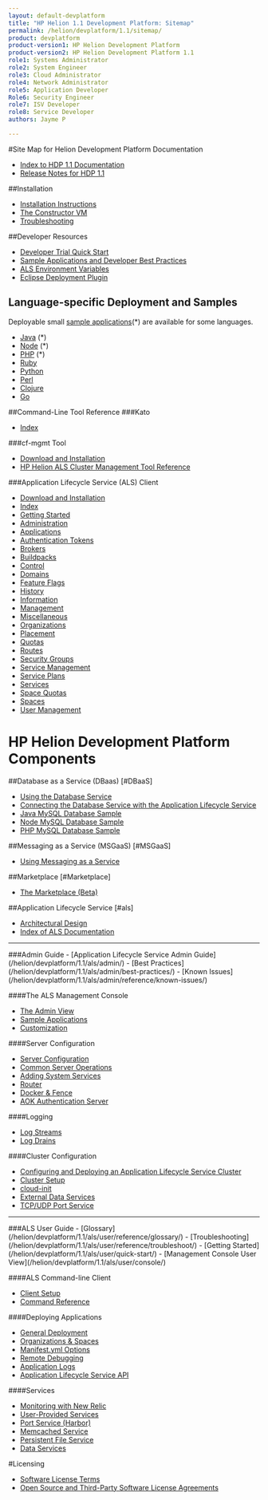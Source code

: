 ```yaml
---
layout: default-devplatform
title: "HP Helion 1.1 Development Platform: Sitemap"
permalink: /helion/devplatform/1.1/sitemap/
product: devplatform
product-version1: HP Helion Development Platform
product-version2: HP Helion Development Platform 1.1
role1: Systems Administrator 
role2: System Engineer
role3: Cloud Administrator
role4: Network Administrator
role5: Application Developer
Role6: Security Engineer
role7: ISV Developer 
role8: Service Developer
authors: Jayme P

---
```

<!--UNDER REVISION-->

<!-- <iframe src="http://15.184.32.138/content/documentation/devplatform/sitemap/"></iframe> -->

#Site Map for Helion Development Platform Documentation

- [Index to HDP 1.1 Documentation](/helion/devplatform/1.1/)
- [Release Notes for HDP 1.1](/helion/devplatform/1.1/release-notes/)


##Installation
- [Installation Instructions](/helion/devplatform/1.1/install/)
- [The Constructor VM](/helion/devplatform/1.1/als/client/constructor/)
- [Troubleshooting](/helion/devplatform/1.1/install/troubleshooting/)

##Developer Resources

- [Developer Trial Quick Start](/helion/devplatform/1.1/ALS-developer-trial-quick-start/)
- [Sample Applications and Developer Best Practices](/helion/devplatform/1.1/appdev/)
- [ALS Environment Variables](/helion/devplatform/1.1/als/user/reference/environment/)
- [Eclipse Deployment Plugin](/helion/devplatform/1.1/eclipse/)


## Language-specific Deployment and Samples 
Deployable small [sample applications](/helion/devplatform/1.1/appdev/#sample)(*) are available for some languages.

-   [Java](/helion/devplatform/1.1/als/user/deploy/languages/java/) (*)
-   [Node](/helion/devplatform/1.1/als/user/deploy/languages/node/) (*)
-   [PHP](/helion/devplatform/1.1/als/user/deploy/languages/php/) (*)
-   [Ruby](/helion/devplatform/1.1/als/user/deploy/languages/ruby/)
-   [Python](/helion/devplatform/1.1/als/user/deploy/languages/python/)
-   [Perl](/helion/devplatform/1.1/als/user/deploy/languages/perl/)
-   [Clojure](/helion/devplatform/1.1/als/user/deploy/languages/clojure/)
-   [Go](/helion/devplatform/1.1/als/user/deploy/languages/go/)

##Command-Line Tool Reference
###Kato
- [Index](/helion/devplatform/1.1/als/admin/reference/kato-ref/)

###cf-mgmt Tool
- [Download and Installation](/helion/devplatform/1.1/als/client/download/)
- [HP Helion ALS Cluster Management Tool Reference](/helion/devplatform/1.1/als/client/reference/)

###Application Lifecycle Service (ALS) Client
- [Download and Installation](/helion/devplatform/1.1/als/user/client/)
- [Index](/helion/devplatform/1.1/als/user/reference/client-ref/)
- [Getting Started](/helion/devplatform/1.1/als/user/reference/client-ref/gettingstarted/)
- [Administration](/helion/devplatform/1.1/als/user/reference/client-ref/administration/)
- [Applications](/helion/devplatform/1.1/als/user/reference/client-ref/applications/)
- [Authentication Tokens](/helion/devplatform/1.1/als/user/reference/client-ref/tokens/)
- [Brokers](/helion/devplatform/1.1/als/user/reference/client-ref/brokers/)
- [Buildpacks](/helion/devplatform/1.1/als/user/reference/client-ref/buildpacks/)
- [Control](/helion/devplatform/1.1/als/user/reference/client-ref/control/)
- [Domains](/helion/devplatform/1.1/als/user/reference/client-ref/domains/)
- [Feature Flags](/helion/devplatform/1.1/als/user/reference/client-ref/flags/)
- [History](/helion/devplatform/1.1/als/user/reference/client-ref/history/)
- [Information](/helion/devplatform/1.1/als/user/reference/client-ref/information/)
- [Management](/helion/devplatform/1.1/als/user/reference/client-ref/management/)
- [Miscellaneous](/helion/devplatform/1.1/als/user/reference/client-ref/miscellaneous/)
- [Organizations](/helion/devplatform/1.1/als/user/reference/client-ref/organizations/)
- [Placement](/helion/devplatform/1.1/als/user/reference/client-ref/placement/)
- [Quotas](/helion/devplatform/1.1/als/user/reference/client-ref/quotas/)
- [Routes](/helion/devplatform/1.1/als/user/reference/client-ref/routes/)
- [Security Groups](/helion/devplatform/1.1/als/user/reference/client-ref/securitygroups/)
- [Service Management](/helion/devplatform/1.1/als/user/reference/client-ref/servicemanagement/)
- [Service Plans](/helion/devplatform/1.1/als/user/reference/client-ref/serviceplans/)
- [Services](helion/devplatform/1.1/als/user/reference/client-ref/services/)
- [Space Quotas](/helion/devplatform/1.1/als/user/reference/client-ref/spacequotas/)
- [Spaces](/helion/devplatform/1.1/als/user/reference/client-ref/spaces/)
- [User Management](/helion/devplatform/1.1/als/user/reference/client-ref/usermanagement/)

# HP Helion Development Platform Components

##Database as a Service (DBaas) [#DBaaS]
- [Using the Database Service](/helion/devplatform/1.1/databaseservice/)
- [Connecting the Database Service with the Application Lifecycle Service](/helion/devplatform/1.1/connectdatabase/)
- [Java MySQL Database Sample](/helion/devplatform/1.1/workbook/database/java/) 
- [Node MySQL Database Sample](/helion/devplatform/1.1/workbook/database/node/) 
- [PHP MySQL Database Sample](/helion/devplatform/1.1/workbook/database/php/) 
 
##Messaging as a Service (MSGaaS) [#MSGaaS]

- [Using Messaging as a Service](/helion/devplatform/1.1/messageservice/)

##Marketplace [#Marketplace]
- [The Marketplace (Beta)](/helion/devplatform/1.1/marketplace/)

##Application Lifecycle Service [#als]
- [Architectural Design](/helion/devplatform/1.1/als/admin/reference/architecture/)
- [Index of ALS Documentation](/helion/devplatform/1.1/als/)
<hr>
###Admin Guide
- [Application Lifecycle Service Admin Guide](/helion/devplatform/1.1/als/admin/)
- [Best Practices](/helion/devplatform/1.1/als/admin/best-practices/)
- [Known Issues](/helion/devplatform/1.1/als/admin/reference/known-issues/)

####The ALS Management Console
- [The Admin View](/helion/devplatform/1.1/als/admin/console/)
- [Sample Applications](/helion/devplatform/1.1/als/admin/console/app-store/)
- [Customization](/helion/devplatform/1.1/als/admin/console/customize/)
 
####Server Configuration
- [Server Configuration](/helion/devplatform/1.1/als/admin/server/)
- [Common Server Operations](/helion/devplatform/1.1/als/admin/server/operations/)
- [Adding System Services](/helion/devplatform/1.1/als/admin/reference/add-service/)
- [Router](/helion/devplatform/1.1/als/admin/server/router/)
- [Docker & Fence](/helion/devplatform/1.1/als/admin/server/docker/)
- [AOK Authentication Server](/helion/devplatform/1.1/als/admin/server/aok/)

####Logging
- [Log Streams](/helion/devplatform/1.1/als/admin/server/logging/)
- [Log Drains](/helion/devplatform/1.1/als/admin/best-practices/logging-examples/)

####Cluster Configuration
- [Configuring and Deploying an Application Lifecycle Service Cluster](/helion/devplatform/1.1/deploy/)
- [Cluster Setup](/helion/devplatform/1.1/als/admin/cluster/)
- [cloud-init](/helion/devplatform/1.1/als/admin/cluster/cloud-init/)
- [External Data Services](/helion/devplatform/1.1/als/admin/cluster/external-db/)
- [TCP/UDP Port Service](/helion/devplatform/1.1/als/admin/cluster/harbor/)
<!-- [Availability and Placement Zones](/helion/devplatform/1.1/als/admin/cluster/zones/)-->
<hr>
###ALS User Guide
- [Glossary](/helion/devplatform/1.1/als/user/reference/glossary/)
- [Troubleshooting](/helion/devplatform/1.1/als/user/reference/troubleshoot/)
- [Getting Started](/helion/devplatform/1.1/als/user/quick-start/)
- [Management Console User View](/helion/devplatform/1.1/als/user/console/)

####ALS Command-line Client
- [Client Setup](/helion/devplatform/1.1/als/user/client/)
- [Command Reference](/helion/devplatform/1.1/als/user/reference/client-ref/)

####Deploying Applications
- [General Deployment](/helion/devplatform/1.1/als/user/deploy/)
- [Organizations & Spaces](/helion/devplatform/1.1/als/user/deploy/orgs-spaces/)
- [Manifest.yml Options](/helion/devplatform/1.1/als/user/deploy/manifestyml/)
- [Remote Debugging](/helion/devplatform/1.1/als/user/deploy/app-debug/)
- [Application Logs](/helion/devplatform/1.1/als/user/deploy/app-logs/)
- [Application Lifecycle Service API](/helion/devplatform/1.1/als/user/reference/api/) 
<!--- [Domains & Routes](/helion/devplatform/1.1/als/user/deploy/domains-routes/)
- [App Versions](/helion/devplatform/1.1/als/user/deploy/app-versions/)-->
####Services
- [Monitoring with New Relic](/helion/devplatform/1.1/als/user/deploy/newrelic/)
- [User-Provided Services](/helion/devplatform/1.1/als/user/services/user-provided/)
- [Port Service (Harbor)](/helion/devplatform/1.1/als/user/services/port-service/)
- [Memcached Service](/helion/devplatform/1.1/als/user/services/memcached/)
- [Persistent File Service](/helion/devplatform/1.1/als/user/services/filesystem/)
- [Data Services](/helion/devplatform/1.1/als/user/services/data-services/)

#Licensing
- [Software License Terms](/helion/devplatform/1.1/eula/)
- [Open Source and Third-Party Software License Agreements](/helion/devplatform/1.1/3rd-party-license-agreements/)

